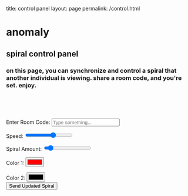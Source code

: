 title: control panel
layout: page
permalink: /control.html

<head>
	<link rel="stylesheet" href="mainsite.css">
	<script src="gif.js?v=3"></script>
	<script src="spiral.js"></script>
	<script src="data.js"></script>
</head>
 
<body>
  <h1>anomaly</h1>
  <h2>spiral control panel</h2>
  <h3>on this page, you can synchronize and control a spiral that another individual is viewing. share a room code, and you're set. enjoy.</h3>
	<br><br><br>

  <label for="textInput">Enter Room Code:</label>
  <input type="text" id="textInput" placeholder="Type something...">
  <br>
 
  <label for="slider1">Speed:</label>
  <input type="range" id="slider1" min="-1" max="1" value="0.2" step="0.1">
  <br>

  <label for="slider2">Spiral Amount:</label>
  <input type="range" id="slider2" min="2" max="24" value="4">
  <br>

  <label for="colorPicker1">Color 1:</label>
  <input type="color" id="colorPicker1" value="#ff0000">
  <br>

  <label for="colorPicker2">Color 2:</label>
  <input type="color" id="colorPicker2" value="#000000">
  <br>
  <button onclick="sendSpiral()">Send Updated Spiral</button>
  <div id="imageContainer"></div>
</body>

<script>

	

	//Where the real code begins
    const inputElement = document.getElementById('textInput');
    const slider1 = document.getElementById('slider1');
    const colorPicker1 = document.getElementById('colorPicker1');
    const slider2 = document.getElementById('slider2');
    const colorPicker2 = document.getElementById('colorPicker2');

	function sendSpiral() {
		//generateRandomNoise(slider1.value,slider2.value,colorPicker1.value,colorPicker2.value);
		postData("data/"+inputElement.value,{
			"sl1":slider1.value,
			"sl2":slider2.value,
			"picker1":colorPicker1.value,
			"picker2":colorPicker2.value
		});
	}
	
  document.addEventListener('DOMContentLoaded', function () {
    // Find the div with the class 'wrapper'
    var wrapperDiv = document.querySelector('.wrapper');

    // Check if the wrapperDiv is found
    if (wrapperDiv) {
        // Find and remove the header element within the wrapper
        var headerElement = wrapperDiv.querySelector('header');
        if (headerElement) {
            headerElement.remove();
        }

        // Find and remove the footer element within the wrapper
        var footerElement = wrapperDiv.querySelector('footer');
        if (footerElement) {
            footerElement.remove();
        }
    }
});
  
</script>

